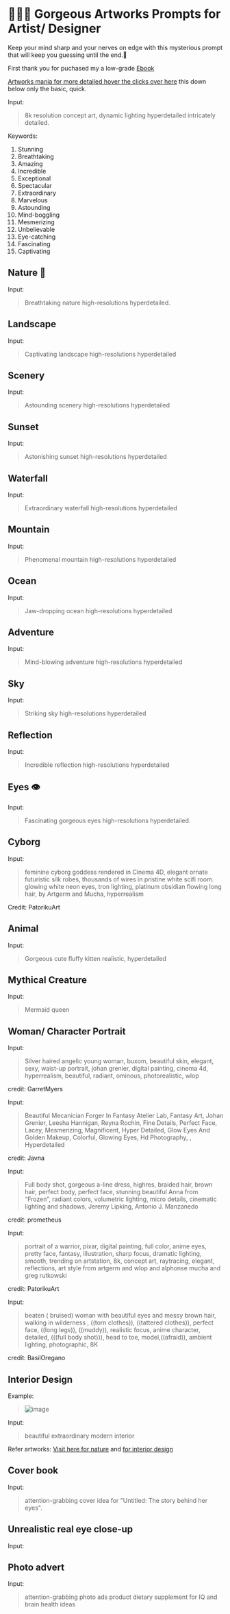 # 👩🏻‍🎤 Gorgeous Artworks Prompts for Artist/ Designer
Keep your mind sharp and your nerves on edge with this mysterious prompt that will keep you guessing until the end.🤔

First thank you for puchased my a low-grade [Ebook](https://shope.ee/2L00bErgiQ?share_channel_code=2)

[Artworks mania for more detailed hover the clicks over here](https://openart.ai/) this down below only the basic, quick.

Input:
>8k resolution concept art, dynamic lighting hyperdetailed intricately detailed.

Keywords:
 1. Stunning
 2. Breathtaking
 3. Amazing
 4. Incredible
 5. Exceptional
 6. Spectacular
 7. Extraordinary
 8. Marvelous
 9. Astounding
 10. Mind-boggling
 11. Mesmerizing
 12. Unbelievable
 13. Eye-catching
 14. Fascinating
 15. Captivating

## Nature 🌿
Input: 
>Breathtaking nature high-resolutions hyperdetailed.

## Landscape 
Input:
> Captivating landscape high-resolutions hyperdetailed

## Scenery
Input: 
>Astounding scenery high-resolutions hyperdetailed

## Sunset
Input: 
>Astonishing sunset high-resolutions hyperdetailed

## Waterfall
Input: 
>Extraordinary waterfall high-resolutions hyperdetailed

## Mountain
Input: 
>Phenomenal mountain high-resolutions hyperdetailed

## Ocean
Input: 
>Jaw-dropping ocean high-resolutions hyperdetailed

## Adventure
Input: 
>Mind-blowing adventure high-resolutions hyperdetailed

## Sky
Input: 
>Striking sky high-resolutions hyperdetailed

## Reflection
Input: 
>Incredible reflection high-resolutions hyperdetailed

## Eyes 👁
Input:
>Fascinating gorgeous eyes high-resolutions hyperdetailed.

## Cyborg
Input:
>feminine cyborg goddess rendered in Cinema 4D, elegant ornate futuristic silk robes, thousands of wires in pristine white scifi room. glowing white neon eyes, tron lighting, platinum obsidian flowing long hair, by Artgerm and Mucha, hyperrealism

Credit: PatorikuArt

## Animal
Input:
>Gorgeous cute fluffy kitten realistic, hyperdetailed

## Mythical Creature
Input:
>Mermaid queen

## Woman/ Character Portrait
Input:
>Silver haired angelic young woman, buxom, beautiful skin, elegant, sexy, waist-up portrait, johan grenier, digital painting, cinema 4d, hyperrealism, beautiful, radiant, ominous, photorealistic, wlop

credit: GarretMyers

Input:
>Beautiful Mecanician Forger In Fantasy Atelier Lab, Fantasy Art, Johan Grenier, Leesha Hannigan, Reyna Rochin, Fine Details, Perfect Face, Lacey, Mesmerizing, Magnificent, Hyper Detailed, Glow Eyes And Golden Makeup, Colorful, Glowing Eyes, Hd Photography, , Hyperdetailed

credit: Javna

Input:
>Full body shot, gorgeous a-line dress, highres, braided hair, brown hair, perfect body, perfect face, stunning beautiful Anna from “Frozen”, radiant colors, volumetric lighting, micro details, cinematic lighting and shadows, Jeremy Lipking, Antonio J. Manzanedo

credit: prometheus

Input:
>portrait of a warrior, pixar, digital painting, full color, anime eyes, pretty face, fantasy, illustration, sharp focus, dramatic lighting, smooth, trending on artstation, 8k, concept art, raytracing, elegant, reflections, art style from artgerm and wlop and alphonse mucha and greg rutkowski

credit: PatorikuArt

Input:
>beaten ( bruised) woman with beautiful eyes and messy brown hair, walking in wilderness , ((torn clothes)), ((tattered clothes)), perfect face, ((long legs)), ((muddy)), realistic focus, anime character, detailed, (((full body shot))), head to toe, model,((afraid)), ambient lighting, photographic, 8K

credit: BasilOregano

## Interior Design

Example:
>![image](https://user-images.githubusercontent.com/123232845/213969200-1f712c18-51ab-43cd-b469-d028eb926ca6.png)

Input: 
>beautiful extraordinary modern interior 

Refer artworks: [Visit here for nature](https://www.pexels.com/@wqhadija-m-1759004/) and [for interior design](https://unsplash.com/@wqhadija)

## Cover book
Input:
>attention-grabbing cover idea for "Untitled: The story behind her eyes".

## Unrealistic real eye close-up
Input:

## Photo advert
Input:
> attention-grabbing photo ads product dietary supplement for IQ and brain health ideas
